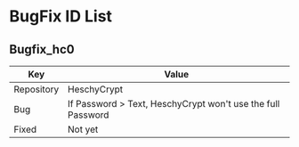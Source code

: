 # BugFix ID List

## Bugfix_hc0

| Key | Value |
|---|---|
| Repository | HeschyCrypt |
| Bug | If Password > Text, HeschyCrypt won't use the full Password |
| Fixed | Not yet |
